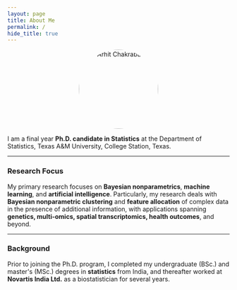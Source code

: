 ```yaml
---
layout: page
title: About Me
permalink: /
hide_title: true
---
```


<p align="center">
  <img src="assets/images/Pic.jpg" alt="Arhit Chakrabarti" width="180" style="border-radius:50%;" />
</p>

I am a final year **Ph.D. candidate in Statistics** at the Department of Statistics, Texas A&M University, College Station, Texas. 

---

### Research Focus
My primary research focuses on **Bayesian nonparametrics**, **machine learning**, and **artificial intelligence**. Particularly, my research deals with **Bayesian nonparametric clustering** and **feature allocation** of complex data in the presence of additional information, with applications spanning **genetics, multi-omics, spatial transcriptomics, health outcomes**, and beyond.

---

### Background
Prior to joining the Ph.D. program, I completed my undergraduate (BSc.) and master's (MSc.) degrees in **statistics** from India, and thereafter worked at **Novartis India Ltd.** as a biostatistician for several years.
